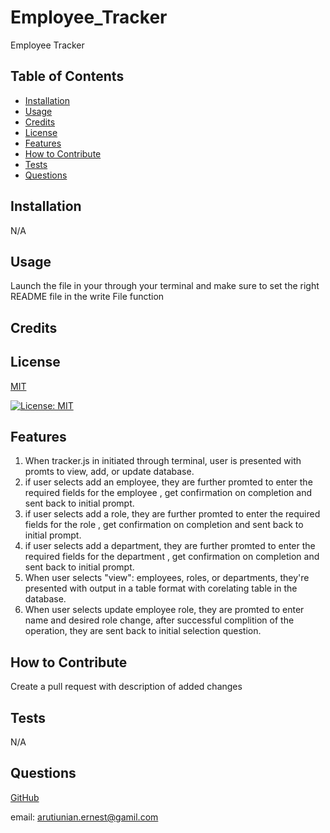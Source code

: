 # Employee_Tracker
 Employee Tracker 


## Table of Contents
- [Installation](#installation)
- [Usage](#usage)
- [Credits](#credits)
- [License](#license)
- [Features](#features)
- [How to Contribute](#how-to-contribute)
- [Tests](#tests)
- [Questions](#questions) 

## Installation 

N/A

## Usage 

Launch the file in your through your terminal and make sure to set the right README file in the write File function

## Credits 

## License 

[MIT](https://choosealicense.com/licenses/mit/)

[![License: MIT](https://img.shields.io/badge/License-MIT-yellow.svg)](https://opensource.org/licenses/MIT)

## Features 
1. When tracker.js in initiated through terminal, user is presented with promts to view, add, or update database.
2. if user selects add an employee, they are further promted to enter the required fields for the employee , get confirmation on completion and sent back to initial prompt.
3. if user selects add a role, they are further promted to enter the required fields for the role , get confirmation on completion and sent back to initial prompt.
4. if user selects add  a department, they are further promted to enter the required fields for the department , get confirmation on completion and sent back to initial prompt.
5. When user selects "view": employees, roles, or departments, they're presented with output in a table format with corelating table in the database.
6. When user selects update employee role, they are promted to enter name and desired role change, after successful complition of the operation, they are sent back to initial selection question. 
## How to Contribute 

Create a pull request with description of added changes

## Tests 

N/A


## Questions 

[GitHub](https://github.com/ErnestAr)

email: arutiunian.ernest@gamil.com
